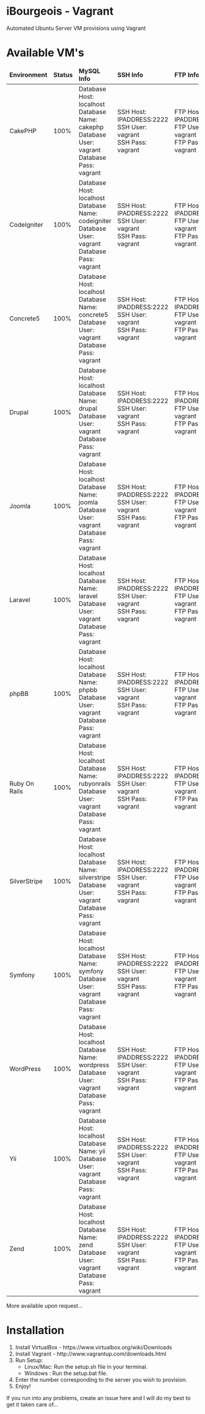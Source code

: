 iBourgeois - Vagrant
===============

Automated Ubuntu Server VM provisions using Vagrant

<h1>Available VM's</h1>

<table>
    <thead>
        <td><b>Environment</b></td>
        <td><b>Status</b></td>
        <td><b>MySQL Info</b></td>
        <td><b>SSH Info</b></td>
        <td><b>FTP Info</b></td>
    </thead>
    <tr>
        <td>CakePHP</td>
        <td>100%</td>
        <td>
            Database Host: localhost <br />
            Database Name: cakephp <br />
            Database User: vagrant <br />
            Database Pass: vagrant
        </td>
        <td>
            SSH Host: IPADDRESS:2222 <br />
            SSH User: vagrant <br />
            SSH Pass: vagrant
        </td>
        <td>
            FTP Host: IPADDRESS:21 <br />
            FTP User: vagrant <br />
            FTP Pass: vagrant
        </td>
    </tr>
    <tr>
        <td>CodeIgniter</td>
        <td>100%</td>
        <td>
            Database Host: localhost <br />
            Database Name: codeigniter <br />
            Database User: vagrant <br />
            Database Pass: vagrant
        </td>
        <td>
            SSH Host: IPADDRESS:2222 <br />
            SSH User: vagrant <br />
            SSH Pass: vagrant
        </td>
        <td>
            FTP Host: IPADDRESS:21 <br />
            FTP User: vagrant <br />
            FTP Pass: vagrant
        </td>
    </tr>
    <tr>
        <td>Concrete5</td>
        <td>100%</td>
        <td>
            Database Host: localhost <br />
            Database Name: concrete5 <br />
            Database User: vagrant <br />
            Database Pass: vagrant
        </td>
        <td>
            SSH Host: IPADDRESS:2222 <br />
            SSH User: vagrant <br />
            SSH Pass: vagrant
        </td>
        <td>
            FTP Host: IPADDRESS:21 <br />
            FTP User: vagrant <br />
            FTP Pass: vagrant
        </td>
    </tr>
    <tr>
        <td>Drupal</td>
        <td>100%</td>
        <td>
            Database Host: localhost <br />
            Database Name: drupal <br />
            Database User: vagrant <br />
            Database Pass: vagrant
        </td>
        <td>
            SSH Host: IPADDRESS:2222 <br />
            SSH User: vagrant <br />
            SSH Pass: vagrant
        </td>
        <td>
            FTP Host: IPADDRESS:21 <br />
            FTP User: vagrant <br />
            FTP Pass: vagrant
        </td>
    </tr>
    <tr>
        <td>Joomla</td>
        <td>100%</td>
        <td>
            Database Host: localhost <br />
            Database Name: joomla <br />
            Database User: vagrant <br />
            Database Pass: vagrant
        </td>
        <td>
            SSH Host: IPADDRESS:2222 <br />
            SSH User: vagrant <br />
            SSH Pass: vagrant
        </td>
        <td>
            FTP Host: IPADDRESS:21 <br />
            FTP User: vagrant <br />
            FTP Pass: vagrant
        </td>
    </tr>
    <tr>
        <td>Laravel</td>
        <td>100%</td>
        <td>
            Database Host: localhost <br />
            Database Name: laravel <br />
            Database User: vagrant <br />
            Database Pass: vagrant
        </td>
        <td>
            SSH Host: IPADDRESS:2222 <br />
            SSH User: vagrant <br />
            SSH Pass: vagrant
        </td>
        <td>
            FTP Host: IPADDRESS:21 <br />
            FTP User: vagrant <br />
            FTP Pass: vagrant
        </td>
    </tr>
    <tr>
        <td>phpBB</td>
        <td>100%</td>
        <td>
            Database Host: localhost <br />
            Database Name: phpbb <br />
            Database User: vagrant <br />
            Database Pass: vagrant
        </td>
        <td>
            SSH Host: IPADDRESS:2222 <br />
            SSH User: vagrant <br />
            SSH Pass: vagrant
        </td>
        <td>
            FTP Host: IPADDRESS:21 <br />
            FTP User: vagrant <br />
            FTP Pass: vagrant
        </td>
    </tr>
    <tr>
        <td>Ruby On Rails</td>
        <td>100%</td>
        <td>
            Database Host: localhost <br />
            Database Name: rubyonrails <br />
            Database User: vagrant <br />
            Database Pass: vagrant
        </td>
        <td>
            SSH Host: IPADDRESS:2222 <br />
            SSH User: vagrant <br />
            SSH Pass: vagrant
        </td>
        <td>
            FTP Host: IPADDRESS:21 <br />
            FTP User: vagrant <br />
            FTP Pass: vagrant
        </td>
    </tr>
    <tr>
        <td>SilverStripe</td>
        <td>100%</td>
        <td>
            Database Host: localhost <br />
            Database Name: silverstripe <br />
            Database User: vagrant <br />
            Database Pass: vagrant
        </td>
        <td>
            SSH Host: IPADDRESS:2222 <br />
            SSH User: vagrant <br />
            SSH Pass: vagrant
        </td>
        <td>
            FTP Host: IPADDRESS:21 <br />
            FTP User: vagrant <br />
            FTP Pass: vagrant
        </td>
    </tr>
    <tr>
        <td>Symfony</td>
        <td>100%</td>
        <td>
            Database Host: localhost <br />
            Database Name: symfony <br />
            Database User: vagrant <br />
            Database Pass: vagrant
        </td>
        <td>
            SSH Host: IPADDRESS:2222 <br />
            SSH User: vagrant <br />
            SSH Pass: vagrant
        </td>
        <td>
            FTP Host: IPADDRESS:21 <br />
            FTP User: vagrant <br />
            FTP Pass: vagrant
        </td>
    </tr>
    <tr>
        <td>WordPress</td>
        <td>100%</td>
        <td>
            Database Host: localhost <br />
            Database Name: wordpress <br />
            Database User: vagrant <br />
            Database Pass: vagrant
        </td>
        <td>
            SSH Host: IPADDRESS:2222 <br />
            SSH User: vagrant <br />
            SSH Pass: vagrant
        </td>
        <td>
            FTP Host: IPADDRESS:21 <br />
            FTP User: vagrant <br />
            FTP Pass: vagrant
        </td>
    </tr>
    <tr>
        <td>Yii</td>
        <td>100%</td>
        <td>
            Database Host: localhost <br />
            Database Name: yii <br />
            Database User: vagrant <br />
            Database Pass: vagrant
        </td>
        <td>
            SSH Host: IPADDRESS:2222 <br />
            SSH User: vagrant <br />
            SSH Pass: vagrant
        </td>
        <td>
            FTP Host: IPADDRESS:21 <br />
            FTP User: vagrant <br />
            FTP Pass: vagrant
        </td>
    </tr>
    <tr>
        <td>Zend</td>
        <td>100%</td>
        <td>
            Database Host: localhost <br />
            Database Name: zend <br />
            Database User: vagrant <br />
            Database Pass: vagrant
        </td>
        <td>
            SSH Host: IPADDRESS:2222 <br />
            SSH User: vagrant <br />
            SSH Pass: vagrant
        </td>
        <td>
            FTP Host: IPADDRESS:21 <br />
            FTP User: vagrant <br />
            FTP Pass: vagrant
        </td>
    </tr>
</table>

<p>More available upon request...</p>

<h1>Installation</h1>
<ol>
    <li>Install VirtualBox - https://www.virtualbox.org/wiki/Downloads</li>
    <li>Install Vagrant - http://www.vagrantup.com/downloads.html</li>
    <li>Run Setup:
        <ul>
            <li>Linux/Mac: Run the setup.sh file in your terminal.</li>
            <li>Windows  : Run the setup.bat file.</li>
        </ul>
    </li>
    <li>Enter the number corresponding to the server you wish to provision.</li>
    <li>Enjoy!</li>
</ol>

<p>If you run into any problems, create an issue here and I will do my best to get it taken care of...</p>
